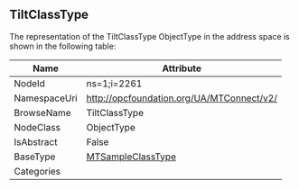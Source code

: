 <!-- objecttype -->
## TiltClassType
  
<!-- end of text -->
The representation of the TiltClassType ObjectType in the address space is shown in the following table:  

|Name|Attribute|
|---|---|
|NodeId|ns=1;i=2261|
|NamespaceUri|http://opcfoundation.org/UA/MTConnect/v2/|
|BrowseName|TiltClassType|
|NodeClass|ObjectType|
|IsAbstract|False|
|BaseType|[MTSampleClassType](../../ObjectTypes/MTSampleClassType/readme.md)|
|Categories||

